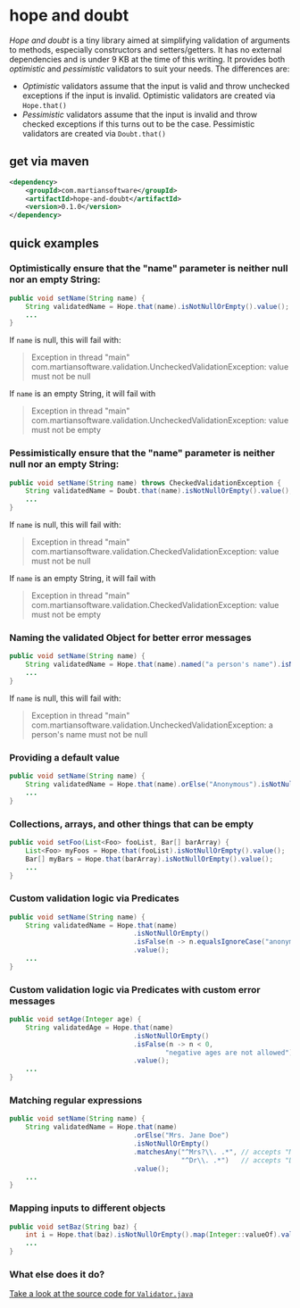 hope and doubt
=============

*Hope and doubt* is a tiny library aimed at simplifying validation of arguments to methods, especially constructors and setters/getters.  It has no external dependencies and is under 9 KB at the time of this writing.
It provides both *optimistic* and *pessimistic* validators to suit your needs.  The differences are:
  * *Optimistic* validators assume that the input is valid and throw unchecked exceptions if the input is invalid.  Optimistic validators are created via `Hope.that()`
  * *Pessimistic* validators assume that the input is invalid and throw checked exceptions if this turns out to be the case.  Pessimistic validators are created via `Doubt.that()`

get via maven
--------------------
```xml
<dependency>
    <groupId>com.martiansoftware</groupId>
    <artifactId>hope-and-doubt</artifactId>
    <version>0.1.0</version>
</dependency>
```
quick examples
----------------------

### Optimistically ensure that the "name" parameter is neither null nor an empty String:
```java
public void setName(String name) {
    String validatedName = Hope.that(name).isNotNullOrEmpty().value();
    ...
}
```

If `name` is null, this will fail with:
>Exception in thread "main" com.martiansoftware.validation.UncheckedValidationException: value must not be null

If `name` is an empty String, it will fail with
>Exception in thread "main" com.martiansoftware.validation.UncheckedValidationException: value must not be empty

### Pessimistically ensure that the "name" parameter is neither null nor an empty String:
```java
public void setName(String name) throws CheckedValidationException {
    String validatedName = Doubt.that(name).isNotNullOrEmpty().value();
    ...
}
```

If `name` is null, this will fail with:
>Exception in thread "main" com.martiansoftware.validation.CheckedValidationException: value must not be null

If `name` is an empty String, it will fail with
>Exception in thread "main" com.martiansoftware.validation.CheckedValidationException: value must not be empty

### Naming the validated Object for better error messages
```java
public void setName(String name) {
    String validatedName = Hope.that(name).named("a person's name").isNotNullOrEmpty().value();
    ...
}
```

If `name` is null, this will fail with:
>Exception in thread "main" com.martiansoftware.validation.UncheckedValidationException: a person's name must not be null


### Providing a default value
```java
public void setName(String name) {
    String validatedName = Hope.that(name).orElse("Anonymous").isNotNullOrEmpty().value();
    ...
}
```

### Collections, arrays, and other things that can be empty
```java
public void setFoo(List<Foo> fooList, Bar[] barArray) {
    List<Foo> myFoos = Hope.that(fooList).isNotNullOrEmpty().value();
    Bar[] myBars = Hope.that(barArray).isNotNullOrEmpty().value();
    ...
}
```

### Custom validation logic via Predicates
```java
public void setName(String name) {
    String validatedName = Hope.that(name)
                               .isNotNullOrEmpty()
                               .isFalse(n -> n.equalsIgnoreCase("anonymous"))
                               .value();
    ...
}
```

### Custom validation logic via Predicates with custom error messages
```java
public void setAge(Integer age) {
    String validatedAge = Hope.that(name)
                               .isNotNullOrEmpty()
                               .isFalse(n -> n < 0,
                                       "negative ages are not allowed")
                               .value();
    ...
}
```

### Matching regular expressions
```java
public void setName(String name) {
    String validatedName = Hope.that(name)
                               .orElse("Mrs. Jane Doe")
                               .isNotNullOrEmpty()
                               .matchesAny("^Mrs?\\. .*", // accepts "Mr. or "Mrs."
                                           "^Dr\\. .*")   // accepts "Dr."
                               .value();
    ...
}
```

### Mapping inputs to different objects
```java
public void setBaz(String baz) {
    int i = Hope.that(baz).isNotNullOrEmpty().map(Integer::valueOf).value();
    ...
}
```


### What else does it do?

[Take a look at the source code for `Validator.java`](src/main/java/com/martiansoftware/validation/Validator.java)
